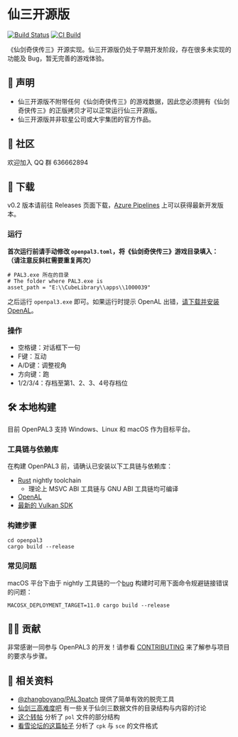 # 仙三开源版

[![Build Status](https://dontpanic92.visualstudio.com/OpenPAL3/_apis/build/status/dontpanic92.OpenPAL3?branchName=master)](https://dontpanic92.visualstudio.com/OpenPAL3/_build/latest?definitionId=5&branchName=master)
[![CI Build](https://github.com/dontpanic92/OpenPAL3/actions/workflows/ci.yml/badge.svg)](https://github.com/dontpanic92/OpenPAL3/actions/workflows/ci.yml)

《仙剑奇侠传三》开源实现。仙三开源版仍处于早期开发阶段，存在很多未实现的功能及 Bug，暂无完善的游戏体验。

## 📢 声明

- 仙三开源版不附带任何《仙剑奇侠传三》的游戏数据，因此您必须拥有《仙剑奇侠传三》的正版拷贝才可以正常运行仙三开源版。
- 仙三开源版并非软星公司或大宇集团的官方作品。

## 🏡 社区

欢迎加入 QQ 群 636662894

## 📌 下载

v0.2 版本请前往 Releases 页面下载，[Azure Pipelines](https://dontpanic92.visualstudio.com/OpenPAL3/_build?definitionId=5&_a=summary&repositoryFilter=5&branchFilter=9) 上可以获得最新开发版本。

### 运行

**首次运行前请手动修改 `openpal3.toml`，将《仙剑奇侠传三》游戏目录填入：**
**（请注意反斜杠需要重复两次）**

```
# PAL3.exe 所在的目录
# The folder where PAL3.exe is
asset_path = "E:\\CubeLibrary\\apps\\1000039"
```

之后运行 `openpal3.exe` 即可。如果运行时提示 OpenAL 出错，[请下载并安装 OpenAL](http://www.openal.org/downloads/oalinst.zip)。

### 操作

- 空格键：对话框下一句
- F键：互动
- A/D键：调整视角
- 方向键：跑
- 1/2/3/4：存档至第1、2、3、4号存档位

## 🛠 本地构建

目前 OpenPAL3 支持 Windows、Linux 和 macOS 作为目标平台。

### 工具链与依赖库

在构建 OpenPAL3 前，请确认已安装以下工具链与依赖库：

- [Rust](https://www.rust-lang.org/) nightly toolchain
  - 理论上 MSVC ABI 工具链与 GNU ABI 工具链均可编译
- [OpenAL](https://www.openal.org)
- [最新的 Vulkan SDK](https://www.lunarg.com/vulkan-sdk/)

### 构建步骤

```
cd openpal3
cargo build --release
```

### 常见问题

macOS 平台下由于 nightly 工具链的一个[bug](https://github.com/rust-lang/rust/issues/91372) 构建时可用下面命令规避链接错误的问题：

```
MACOSX_DEPLOYMENT_TARGET=11.0 cargo build --release
```

## 🙋‍♂️ 贡献

非常感谢一同参与 OpenPAL3 的开发！请参看 [CONTRIBUTING](CONTRIBUTING.md) 来了解参与项目的要求与步骤。

## 📔 相关资料

- [@zhangboyang/PAL3patch](https://github.com/zhangboyang/PAL3patch) 提供了简单有效的脱壳工具
- [仙剑三高难度吧](https://tieba.baidu.com/f?kw=%E4%BB%99%E5%89%913%E9%AB%98%E9%9A%BE%E5%BA%A6) 有一些关于仙剑三数据文件的目录结构与内容的讨论
- [这个转帖](https://tieba.baidu.com/p/5381666939?red_tag=0041464978) 分析了 `pol` 文件的部分结构
- [看雪论坛的这篇帖子](https://bbs.pediy.com/thread-157228.htm) 分析了 `cpk` 与 `sce` 的文件格式
